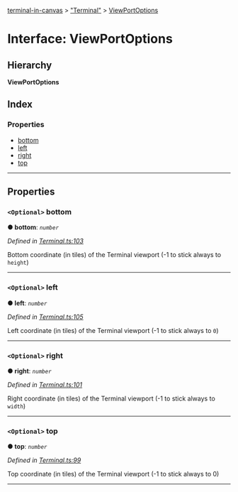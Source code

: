 [terminal-in-canvas](../README.md) > ["Terminal"](../modules/_terminal_.md) > [ViewPortOptions](../interfaces/_terminal_.viewportoptions.md)

# Interface: ViewPortOptions

## Hierarchy

**ViewPortOptions**

## Index

### Properties

* [bottom](_terminal_.viewportoptions.md#bottom)
* [left](_terminal_.viewportoptions.md#left)
* [right](_terminal_.viewportoptions.md#right)
* [top](_terminal_.viewportoptions.md#top)

---

## Properties

<a id="bottom"></a>

### `<Optional>` bottom

**● bottom**: *`number`*

*Defined in [Terminal.ts:103](https://github.com/danikaze/terminal-in-canvas/blob/a5ea4f7/src/Terminal.ts#L103)*

Bottom coordinate (in tiles) of the Terminal viewport (-1 to stick always to `height`)

___
<a id="left"></a>

### `<Optional>` left

**● left**: *`number`*

*Defined in [Terminal.ts:105](https://github.com/danikaze/terminal-in-canvas/blob/a5ea4f7/src/Terminal.ts#L105)*

Left coordinate (in tiles) of the Terminal viewport (-1 to stick always to `0`)

___
<a id="right"></a>

### `<Optional>` right

**● right**: *`number`*

*Defined in [Terminal.ts:101](https://github.com/danikaze/terminal-in-canvas/blob/a5ea4f7/src/Terminal.ts#L101)*

Right coordinate (in tiles) of the Terminal viewport (-1 to stick always to `width`)

___
<a id="top"></a>

### `<Optional>` top

**● top**: *`number`*

*Defined in [Terminal.ts:99](https://github.com/danikaze/terminal-in-canvas/blob/a5ea4f7/src/Terminal.ts#L99)*

Top coordinate (in tiles) of the Terminal viewport (-1 to stick always to 0)

___

